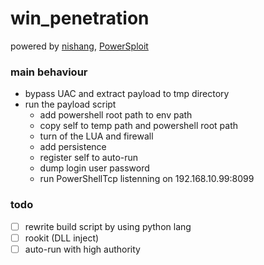 # win_penetration

powered by [nishang](https://github.com/samratashok/nishang), [PowerSploit](https://github.com/mattifestation/PowerSploit)

### main behaviour
- bypass UAC and extract payload to tmp directory
- run the payload script
    - add powershell root path to env path
	- copy self to temp path and powershell root path
    - turn of the LUA and firewall
	- add persistence
	- register self to auto-run
	- dump login user password
	- run PowerShellTcp listenning on 192.168.10.99:8099

### todo
- [ ] rewrite build script by using python lang
- [ ] rookit (DLL inject)
- [ ] auto-run with high authority